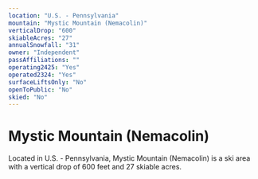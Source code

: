 ```yaml
---
location: "U.S. - Pennsylvania"
mountain: "Mystic Mountain (Nemacolin)"
verticalDrop: "600"
skiableAcres: "27"
annualSnowfall: "31"
owner: "Independent"
passAffiliations: ""
operating2425: "Yes"
operated2324: "Yes"
surfaceLiftsOnly: "No"
openToPublic: "No"
skied: "No"
---
```


# Mystic Mountain (Nemacolin)

Located in U.S. - Pennsylvania, Mystic Mountain (Nemacolin) is a ski area with a vertical drop of 600 feet and 27 skiable acres.